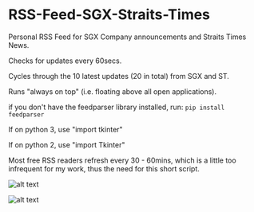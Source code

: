 # RSS-Feed-SGX-Straits-Times
Personal RSS Feed for SGX Company announcements and Straits Times News.

Checks for updates every 60secs.

Cycles through the 10 latest updates (20 in total) from SGX and ST.

Runs "always on top" (i.e. floating above all open applications).

if you don't have the feedparser library installed, run:
```pip install feedparser```

If on python 3, use "import tkinter"

If on python 2, use "import Tkinter"

Most free RSS readers refresh every 30 - 60mins, which is a little too infrequent for my work, thus the need for this short script.

![alt text](https://github.com/markbala/RSS-Feed-SGX-Straits-Times/blob/master/Capture.png)

![alt text](https://github.com/markbala/RSS-Feed-SGX-Straits-Times/blob/master/Capture2.png)
